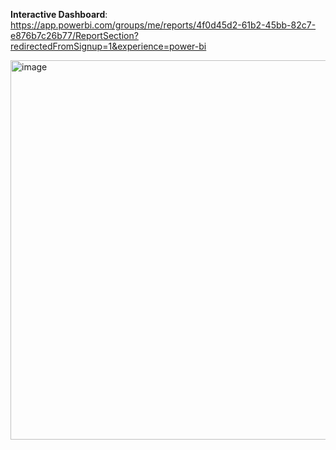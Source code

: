 **Interactive Dashboard**: https://app.powerbi.com/groups/me/reports/4f0d45d2-61b2-45bb-82c7-e876b7c26b77/ReportSection?redirectedFromSignup=1&experience=power-bi

<img width="607" alt="image" src="https://github.com/manasas2008/PowerBI_HRAnalytics_AttritionRate_Analysis_Report/assets/140550175/34cbbebc-d7bb-4518-a4df-4f97e8c25383">




